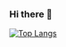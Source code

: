 ### Hi there 👋

[![Top Langs](https://github-readme-stats.vercel.app/api/top-langs/?username=Eduardo-Vieira)](https://github.com/anuraghazra/github-readme-stats)
<!--
**Eduardo-Vieira/Eduardo-Vieira** is a ✨ _special_ ✨ repository because its `README.md` (this file) appears on your GitHub profile.

Here are some ideas to get you started:

- 🔭 I’m currently working on ...
- 🌱 I’m currently learning ...
- 👯 I’m looking to collaborate on ...
- 🤔 I’m looking for help with ...
- 💬 Ask me about ...
- 📫 How to reach me: ...
- 😄 Pronouns: ...
- ⚡ Fun fact: ...
-->
